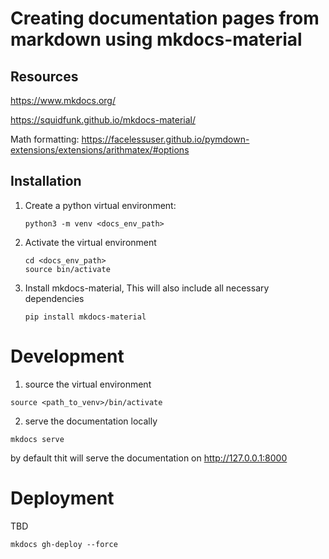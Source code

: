 # Creating documentation pages from markdown using mkdocs-material

## Resources

https://www.mkdocs.org/

https://squidfunk.github.io/mkdocs-material/

Math formatting:
https://facelessuser.github.io/pymdown-extensions/extensions/arithmatex/#options


## Installation

1. Create a python virtual environment:
 
    ```
    python3 -m venv <docs_env_path> 
    ```
2. Activate the virtual environment

    ```
    cd <docs_env_path>
    source bin/activate
    ```
3. Install mkdocs-material, This will also include all necessary dependencies

    ```
    pip install mkdocs-material
    ```

# Development

1. source the virtual environment
```
source <path_to_venv>/bin/activate
```
2. serve the documentation locally
```
mkdocs serve
```
by default thit will serve the documentation on http://127.0.0.1:8000

# Deployment
TBD
```
mkdocs gh-deploy --force
```
